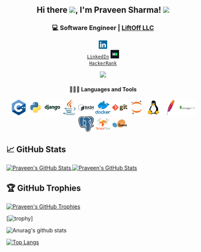 <div align="center">
<h2>Hi there <img src="https://media.giphy.com/media/hvRJCLFzcasrR4ia7z/giphy.gif" width="25px">, I'm Praveen Sharma! <img src="https://media.giphy.com/media/WUlplcMpOCEmTGBtBW/giphy.gif" width="30"></h2>
  
  <h3> 💻 Software Engineer | <a href="https://www.liftoffllc.com">LiftOff LLC</a></h3>



 <code><a href="https://www.linkedin.com/in/praveen0/" title="LinkedIn Profile"><img width="22" src="images/linkedin.svg"> LinkedIn</a></code>
  <code><a href="https://www.hackerrank.com/Praveen_Sharma00" title="HackerRank Profile"><img width="22" src="images/hackerrank.png"> HackerRank</a></code>


![](https://camo.githubusercontent.com/992babdffd8c74a1502de375fbdf7e4d54773242/68747470733a2f2f6d656469612e67697068792e636f6d2f6d656469612f53576f536b4e36447854737a71494b4571762f67697068792e676966)


  #### 👨🏻‍💻 Languages and Tools <br />
  <code><img height="40" src="https://raw.githubusercontent.com/github/explore/80688e429a7d4ef2fca1e82350fe8e3517d3494d/topics/cpp/cpp.png"></code>
  <code><img height="40" src="https://raw.githubusercontent.com/github/explore/80688e429a7d4ef2fca1e82350fe8e3517d3494d/topics/python/python.png"></code>
  <code><img height="40" src="https://raw.githubusercontent.com/github/explore/80688e429a7d4ef2fca1e82350fe8e3517d3494d/topics/django/django.png"></code>
  <code><img height="40" src="https://raw.githubusercontent.com/github/explore/80688e429a7d4ef2fca1e82350fe8e3517d3494d/topics/java/java.png"></code>
  <code><img height="40" src="https://raw.githubusercontent.com/github/explore/80688e429a7d4ef2fca1e82350fe8e3517d3494d/topics/bash/bash.png"></code>
  <code><img height="40" src="https://raw.githubusercontent.com/github/explore/80688e429a7d4ef2fca1e82350fe8e3517d3494d/topics/docker/docker.png"></code>
  <code><img height="40" src="https://raw.githubusercontent.com/github/explore/80688e429a7d4ef2fca1e82350fe8e3517d3494d/topics/git/git.png"></code>
  <code><img height="40" src="https://raw.githubusercontent.com/github/explore/80688e429a7d4ef2fca1e82350fe8e3517d3494d/topics/jupyter-notebook/jupyter-notebook.png"></code>
  <code><img height="40" src="https://raw.githubusercontent.com/github/explore/80688e429a7d4ef2fca1e82350fe8e3517d3494d/topics/linux/linux.png"></code>
  <code><img height="40" src="https://raw.githubusercontent.com/github/explore/80688e429a7d4ef2fca1e82350fe8e3517d3494d/topics/maven/maven.png"></code>
  <code><img height="40" src="https://raw.githubusercontent.com/github/explore/80688e429a7d4ef2fca1e82350fe8e3517d3494d/topics/mongodb/mongodb.png"></code>
  <code><img height="40" src="https://raw.githubusercontent.com/github/explore/80688e429a7d4ef2fca1e82350fe8e3517d3494d/topics/postgresql/postgresql.png"></code>
  <code><img height="40" src="https://raw.githubusercontent.com/github/explore/80688e429a7d4ef2fca1e82350fe8e3517d3494d/topics/tensorflow/tensorflow.png"></code>
  <code><img height="40" src="https://raw.githubusercontent.com/github/explore/80688e429a7d4ef2fca1e82350fe8e3517d3494d/topics/scikit-learn/scikit-learn.png"></code>
 </div>
 
## &#x1f4c8; GitHub Stats

<a href="#">
 <img align="center" src="https://github-readme-stats.vercel.app/api/top-langs/?username=Praveen-Sharma00&layout=compact&theme=buefy" alt="Praveen's GitHub Stats" />
</a>

<a href="#">
  <img align="center" src="https://github-readme-stats.vercel.app/api?username=Praveen-Sharma00&show_icons=true&count_private=true&theme=buefy&custom_title=Praveen's GitHub stats" alt="Praveen's GitHub Stats" />
</a>


## 🏆 GitHub Trophies

<a href="#">
  <img align="center" src="https://github-profile-trophy.vercel.app/?username=Praveen-Sharma00&theme=nord&column=8&theme=buefy&custom_title=Praveen's GitHub stats" alt="Praveen's GitHub Trophies" />
</a>

[![trophy](https://github-profile-trophy.vercel.app/?username=Praveen-Sharma00&theme=nord&column=8&theme=buefy)]


![Anurag's github stats](https://github-readme-stats.vercel.app/api?username=Praveen-Sharma00&show_icons=true&theme=buefy)

[![Top Langs](https://github-readme-stats.vercel.app/api/top-langs/?username=Praveen-Sharma00&layout=compact&theme=buefy)](https://github.com/anuraghazra/github-readme-stats)
